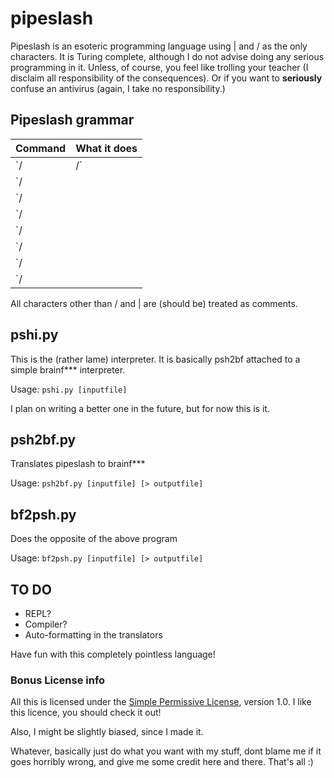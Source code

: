 # pipeslash
Pipeslash is an esoteric programming language using | and / as the only characters.
It is Turing complete, although I do not advise doing any serious programming in it.
Unless, of course, you feel like trolling your teacher (I disclaim all responsibility of the consequences).
Or if you want to **seriously** confuse an antivirus (again, I take no responsibility.)

## Pipeslash grammar

| Command | What it does |
--------- | --------------
| `/|/` | move pointer to the right
| `/||/` | move pointer to the left
| `/|||/` | increment the memory cell under the pointer
| `/||||/` | decrement the memory cell under the pointer
| `/|||||/` | output the character signified by the cell at the pointer
| `/||||||/` | input a character and store it in the cell at the pointer
| `/|||||||/` | jump past the matching `/||||||||/` if the cell under the pointer is 0
| `/||||||||/` | jump back to the matching `/|||||||/` if the cell under the pointer is nonzero
				
All characters other than / and | are (should be) treated as comments.

## pshi.py
This is the (rather lame) interpreter. It is basically psh2bf attached to a simple brainf*** interpreter.

Usage: `pshi.py [inputfile]`

I plan on writing a better one in the future, but for now this is it.

## psh2bf.py
Translates pipeslash to brainf***

Usage: `psh2bf.py [inputfile] [> outputfile]`

## bf2psh.py
Does the opposite of the above program

Usage: `bf2psh.py [inputfile] [> outputfile]`

## TO DO
- REPL?
- Compiler?
- Auto-formatting in the translators

Have fun with this completely pointless language!

### Bonus License info
All this is licensed under the [Simple Permissive License](http://splicense.pen.io), version 1.0. I like this licence, 
you should check it out!

Also, I might be slightly biased, since I made it.

Whatever, basically just do what you want with my stuff, dont blame me if it goes horribly wrong, 
and give me some credit here and there. That's all :)
